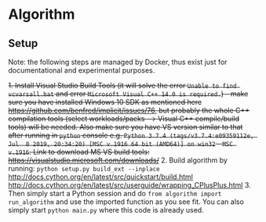 # Algorithm

## Setup

Note: the following steps are managed by Docker, thus exist just for documentational and experimental purposes.

~~1. Install Visual Studio Build Tools (it will solve the error `Unable to find vcvarsall.bat` and error `Microsoft Visual C++ 14.0 is required.`) - make sure you have installed Windows 10 SDK as mentioned here https://github.com/benfred/implicit/issues/76, but probably the whole C++ compilation tools (select workloads/packs --> Visual C++ compile/build tools) will be needed. Also make sure you have VS version similar to that after running in `python` console e.g. `Python 3.7.4 (tags/v3.7.4:e09359112e, Jul  8 2019, 20:34:20) [MSC v.1916 64 bit (AMD64)] on win32` - `MSC v.1916`. Link to download MS VS build tools:
https://visualstudio.microsoft.com/downloads/~~
2. Build algorithm by running:
    ```
    python setup.py build_ext --inplace
    ```
    http://docs.cython.org/en/latest/src/quickstart/build.html
    http://docs.cython.org/en/latest/src/userguide/wrapping_CPlusPlus.html
3. Then simply start a Python session and do `from algorithm import run_algorithm` and use the imported function as you see fit. 
You can also simply start `python main.py` where this code is already used.